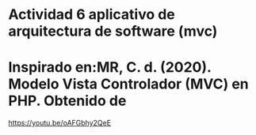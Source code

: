 # Actividad 6 aplicativo de arquitectura de software (mvc)
# Inspirado en:MR, C. d. (2020). Modelo Vista Controlador (MVC) en PHP. Obtenido de 
https://youtu.be/oAFGbhy2QeE
 
